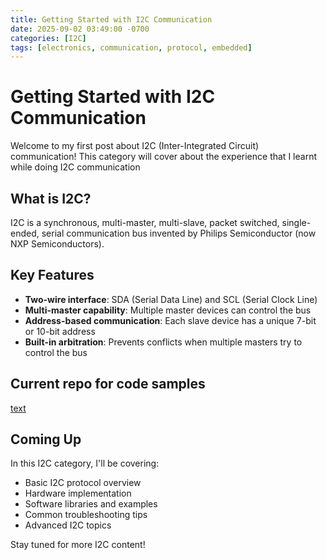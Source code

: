 ```yaml
---
title: Getting Started with I2C Communication
date: 2025-09-02 03:49:00 -0700
categories: [I2C]
tags: [electronics, communication, protocol, embedded]
---
```


# Getting Started with I2C Communication

Welcome to my first post about I2C (Inter-Integrated Circuit) communication! This category will cover about the experience that I learnt while doing I2C communication

## What is I2C?

I2C is a synchronous, multi-master, multi-slave, packet switched, single-ended, serial communication bus invented by Philips Semiconductor (now NXP Semiconductors).

## Key Features

- **Two-wire interface**: SDA (Serial Data Line) and SCL (Serial Clock Line)
- **Multi-master capability**: Multiple master devices can control the bus
- **Address-based communication**: Each slave device has a unique 7-bit or 10-bit address
- **Built-in arbitration**: Prevents conflicts when multiple masters try to control the bus

## Current repo for code samples
[text](https://github.com/bao1311/stm32f4xx_drivers)
## Coming Up

In this I2C category, I'll be covering:
- Basic I2C protocol overview
- Hardware implementation
- Software libraries and examples
- Common troubleshooting tips
- Advanced I2C topics

Stay tuned for more I2C content!
